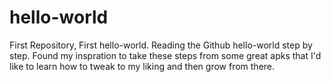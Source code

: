 # hello-world
First Repository, First hello-world.  Reading the Github hello-world step by step.  Found my inspration to take these steps from some great apks that I'd like to learn how to tweak to my liking and then grow from there.  
